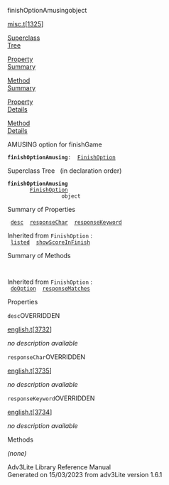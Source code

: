 ---
---
<span class="title">finishOptionAmusing</span><span class="type">object</span>

[misc.t](../file/misc.t.html)\[[1325](../source/misc.t.html#1325)\]

[Superclass  
Tree](#_SuperClassTree_)

[Property  
Summary](#_PropSummary_)

[Method  
Summary](#_MethodSummary_)

[Property  
Details](#_Properties_)

[Method  
Details](#_Methods_)

<div class="fdesc">

AMUSING option for finishGame

**`finishOptionAmusing`**` :   `[`FinishOption`](../object/FinishOption.html)

</div>

<span id="_SuperClassTree_"></span>

<div class="mjhd">

<span class="hdln">Superclass Tree</span>   (in declaration order)

</div>

**`finishOptionAmusing`**  
`         `[`FinishOption`](../object/FinishOption.html)  
`                 object`  
<span id="_PropSummary_"></span>

<div class="mjhd">

<span class="hdln">Summary of Properties</span>  

</div>

` `[`desc`](#desc)`  `[`responseChar`](#responseChar)`  `[`responseKeyword`](#responseKeyword)`  `

Inherited from `FinishOption` :  
` `[`listed`](../object/FinishOption.html#listed)`  `[`showScoreInFinish`](../object/FinishOption.html#showScoreInFinish)`  `

<span id="_MethodSummary_"></span>

<div class="mjhd">

<span class="hdln">Summary of Methods</span>  

</div>

` `

Inherited from `FinishOption` :  
` `[`doOption`](../object/FinishOption.html#doOption)`  `[`responseMatches`](../object/FinishOption.html#responseMatches)`  `

<span id="_Properties_"></span>

<div class="mjhd">

<span class="hdln">Properties</span>  

</div>

<span id="desc"></span>

`desc`<span class="rem">OVERRIDDEN</span>

[english.t](../file/english.t.html)\[[3732](../source/english.t.html#3732)\]

<div class="desc">

*no description available*

</div>

<span id="responseChar"></span>

`responseChar`<span class="rem">OVERRIDDEN</span>

[english.t](../file/english.t.html)\[[3735](../source/english.t.html#3735)\]

<div class="desc">

*no description available*

</div>

<span id="responseKeyword"></span>

`responseKeyword`<span class="rem">OVERRIDDEN</span>

[english.t](../file/english.t.html)\[[3734](../source/english.t.html#3734)\]

<div class="desc">

*no description available*

</div>

<span id="_Methods_"></span>

<div class="mjhd">

<span class="hdln">Methods</span>  

</div>

*(none)*

<div class="ftr">

Adv3Lite Library Reference Manual  
Generated on 15/03/2023 from adv3Lite version 1.6.1

</div>
